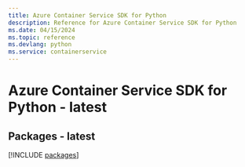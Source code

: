 ```yaml
---
title: Azure Container Service SDK for Python
description: Reference for Azure Container Service SDK for Python
ms.date: 04/15/2024
ms.topic: reference
ms.devlang: python
ms.service: containerservice
---
```

# Azure Container Service SDK for Python - latest
## Packages - latest
[!INCLUDE [packages](container-service-index.md)]